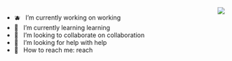 <img align="right" src="https://github-readme-stats.vercel.app/api?username=p697&show_icons=true&icon_color=59abe3&text_color=718096&bg_color=ffffff&hide_title=true" />

- 🫐  &nbsp; I’m currently working on working
- 🍓  &nbsp; I’m currently learning learning
- 🧀  &nbsp; I’m looking to collaborate on collaboration
- 🍔  &nbsp; I’m looking for help with help
- 🍫  &nbsp; How to reach me: reach

</br>
